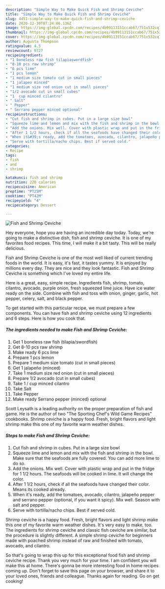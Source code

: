 ```yaml
---
description: "Simple Way to Make Quick Fish and Shrimp Ceviche"
title: "Simple Way to Make Quick Fish and Shrimp Ceviche"
slug: 4451-simple-way-to-make-quick-fish-and-shrimp-ceviche
date: 2020-12-30T07:24:06.136Z
image: https://img-global.cpcdn.com/recipes/4b99113151ccab67/751x532cq70/fish-and-shrimp-ceviche-recipe-main-photo.jpg
thumbnail: https://img-global.cpcdn.com/recipes/4b99113151ccab67/751x532cq70/fish-and-shrimp-ceviche-recipe-main-photo.jpg
cover: https://img-global.cpcdn.com/recipes/4b99113151ccab67/751x532cq70/fish-and-shrimp-ceviche-recipe-main-photo.jpg
author: Augusta Thompson
ratingvalue: 4.5
reviewcount: 9727
recipeingredient:
- "1 boneless raw fish tilapiaswordfish"
- "8-10 pcs raw shrimp"
- "6 pcs lime"
- "1 pcs lemon"
- "1 medium size tomato cut in small pieces"
- "1 jalapeo minced"
- "1 medium size red onion cut in small pieces"
- "1/2 avocado cut in small cubes"
- "1  cup minced cilantro"
- " Salt"
- " Pepper"
- " Serrano pepper minced optional"
recipeinstructions:
- "Cut fish and shrimp in cubes. Put in a large size bowl"
- "Squeeze lime and lemon and mix with the fish and shrimp in the bowl. Make sure that the seafoods are fully covered. You can add more lime to do so."
- "Add the onions. Mix well. Cover with plastic wrap and put in the fridge for 1 1/2 hours. The seafoods will be cooked in lime. It will change the color."
- "After 1 1/2 hours, check if all the seafoods have changed their color. Means its cooked already."
- "When it&#39;s ready, add the tomatoes, avocado, cilantro, jalapeño pepper and serrano pepper (optional, if you want it spicy). Mix well. Season with salt and pepper."
- "Serve with tortilla/nacho chips. Best if served cold."
categories:
- Recipe
tags:
- fish
- and
- shrimp

katakunci: fish and shrimp 
nutrition: 220 calories
recipecuisine: American
preptime: "PT25M"
cooktime: "PT42M"
recipeyield: "4"
recipecategory: Dessert

---
```



![Fish and Shrimp Ceviche](https://img-global.cpcdn.com/recipes/4b99113151ccab67/751x532cq70/fish-and-shrimp-ceviche-recipe-main-photo.jpg)

Hey everyone, hope you are having an incredible day today. Today, we're going to make a distinctive dish, fish and shrimp ceviche. It is one of my favorites food recipes. This time, I will make it a bit tasty. This will be really delicious.

Fish and Shrimp Ceviche is one of the most well liked of current trending foods in the world. It is easy, it's fast, it tastes yummy. It is enjoyed by millions every day. They are nice and they look fantastic. Fish and Shrimp Ceviche is something which I've loved my entire life.

Here is a great, easy, simple recipe. Ingredients fish, shrimp, tomato, cilantro, avocado, purple onion, fresh squeezed lime juice. Have ice water ready on the side. Combine with fish and toss with onion, ginger, garlic, hot pepper, celery, salt, and black pepper.


To get started with this particular recipe, we must prepare a few components. You can have fish and shrimp ceviche using 12 ingredients and 6 steps. Here is how you cook that.

<!--inarticleads1-->

##### The ingredients needed to make Fish and Shrimp Ceviche:

1. Get 1 boneless raw fish (tilapia/swordfish)
1. Get 8-10 pcs raw shrimp
1. Make ready 6 pcs lime
1. Prepare 1 pcs lemon
1. Prepare 1 medium size tomato (cut in small pieces)
1. Get 1 jalapeño (minced)
1. Take 1 medium size red onion (cut in small pieces)
1. Prepare 1/2 avocado (cut in small cubes)
1. Take 1 / cup minced cilantro
1. Take  Salt
1. Take  Pepper
1. Make ready  Serrano pepper (minced) optional


Scott Leysath is a leading authority on the proper preparation of fish and game. He is the author of two &#34;The Sporting Chef&#39;s Wild Game Recipes&#34; cookbooks. Shrimp ceviche is a happy food. Fresh, bright flavors and light shrimp make this one of my favorite warm weather dishes. 

<!--inarticleads2-->

##### Steps to make Fish and Shrimp Ceviche:

1. Cut fish and shrimp in cubes. Put in a large size bowl
1. Squeeze lime and lemon and mix with the fish and shrimp in the bowl. Make sure that the seafoods are fully covered. You can add more lime to do so.
1. Add the onions. Mix well. Cover with plastic wrap and put in the fridge for 1 1/2 hours. The seafoods will be cooked in lime. It will change the color.
1. After 1 1/2 hours, check if all the seafoods have changed their color. Means its cooked already.
1. When it&#39;s ready, add the tomatoes, avocado, cilantro, jalapeño pepper and serrano pepper (optional, if you want it spicy). Mix well. Season with salt and pepper.
1. Serve with tortilla/nacho chips. Best if served cold.


Shrimp ceviche is a happy food. Fresh, bright flavors and light shrimp make this one of my favorite warm weather dishes. It&#39;s very easy to make, too. The ingredients for shrimp ceviche and classic fish ceviche are similar, but the procedure is slightly different. A simple shrimp ceviche for beginners made with poached shrimp instead of raw and finished with tomato, avocado, and cilantro. 

So that's going to wrap this up for this exceptional food fish and shrimp ceviche recipe. Thank you very much for your time. I am confident you will make this at home. There's gonna be more interesting food in home recipes coming up. Don't forget to save this page on your browser, and share it to your loved ones, friends and colleague. Thanks again for reading. Go on get cooking!
